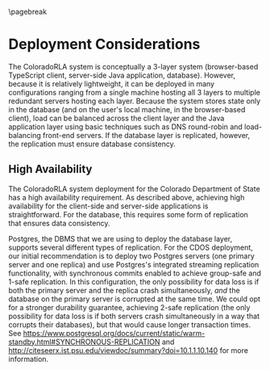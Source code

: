 \pagebreak

Deployment Considerations 
=========================

The ColoradoRLA system is conceptually a 3-layer system (browser-based
TypeScript client, server-side Java application, database). However,
because it is relatively lightweight, it can be deployed in many
configurations ranging from a single machine hosting all 3 layers to
multiple redundant servers hosting each layer. Because the system stores
state only in the database (and on the user's local machine, in the
browser-based client), load can be balanced across the client layer and
the Java application layer using basic techniques such as DNS
round-robin and load-balancing front-end servers. If the database layer
is replicated, however, the replication must ensure database
consistency.


High Availability 
-----------------

The ColoradoRLA system deployment for the Colorado Department of State
has a high availability requirement. As described above, achieving high
availability for the client-side and server-side applications is
straightforward. For the database, this requires some form of
replication that ensures data consistency.

Postgres, the DBMS that we are using to deploy the database layer,
supports several different types of replication. For the CDOS
deployment, our initial recommendation is to deploy two Postgres servers
(one primary server and one replica) and use Postgres's integrated
streaming replication functionality, with synchronous commits enabled to
achieve group-safe and 1-safe replication. In this configuration, the
only possibility for data loss is if both the primary server and the
replica crash simultaneously, _and_ the database on the primary server
is corrupted at the same time. We could opt for a stronger durability
guarantee, achieving 2-safe replication (the only possibility for data
loss is if both servers crash simultaneously in a way that corrupts
their databases), but that would cause longer transaction times. See
https://www.postgresql.org/docs/current/static/warm-standby.html#SYNCHRONOUS-REPLICATION 
and http://citeseerx.ist.psu.edu/viewdoc/summary?doi=10.1.1.10.140 for 
more information.

